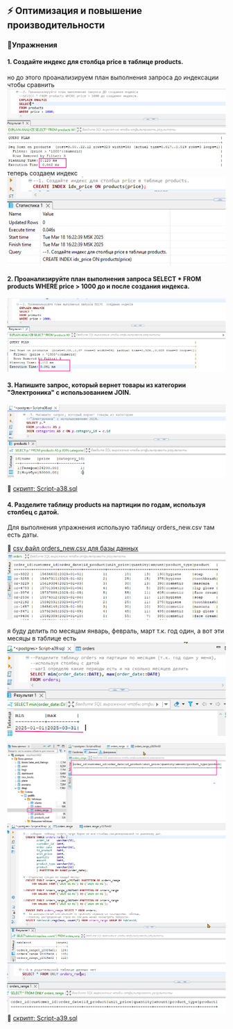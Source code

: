 ## ⚡ Оптимизация и повышение производительности
### 🦉Упражнения 
#### 1. Создайте индекс для столбца price в таблице products.
но до этого проанализируем план выполнения запроса до индексации чтобы сравнить
![](../images/05_01.png)<br>
теперь создаем индекс
![](../images/05_02.png)<br>
#### 2. Проанализируйте план выполнения запроса SELECT * FROM products WHERE price > 1000 до и после создания индекса. 
![](../images/05_03.png)<br>

#### 3. Напишите запрос, который вернет товары из категории "Электроника" с использованием JOIN.

![](../images/05_04.png)<br>

💾 [скрипт: Script-a38.sql](./exercises/Script-a38.sql)

#### 4. Разделите таблицу products на партиции по годам, используя столбец с датой.  
Для выполнения упражнения использую таблицу orders_new.csv там есть даты. 

💾 [csv файл orders_new.csv для базы данных](./files/orders_new.csv)<br>
![](../images/05_05.png)<br>

я буду делить по месяцам январь, февраль, март т.к. год один, а вот эти месяцы в таблице есть
![](../images/05_06.png)<br>

![](../images/05_07.png)<br>
![](../images/05_08.png)<br>
![](../images/05_09.png)<br>
💾 [скрипт: Script-a39.sql](./exercises/Script-a39.sql)